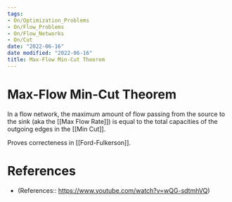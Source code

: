 ```yaml
---
tags:
- On/Optimization_Problems
- On/Flow_Problems
- On/Flow_Networks
- On/Cut
date: "2022-06-16"
date modified: "2022-06-16"
title: Max-Flow Min-Cut Theorem
---
```


# Max-Flow Min-Cut Theorem
In a flow network, the maximum amount of flow passing from the source to the sink (aka the [[Max Flow Rate]]) is equal to the total capacities of the outgoing edges in the [[Min Cut]].

Proves correcteness in [[Ford-Fulkerson]].

# References
- (References:: https://www.youtube.com/watch?v=wQG-sdtmhVQ)
